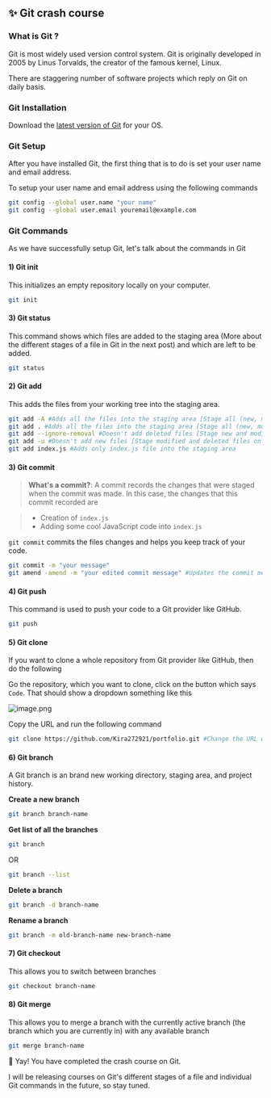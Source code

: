 ## ✨ Git crash course

### What is Git ? 

Git is most widely used version control system. Git is originally developed in 2005 by Linus Torvalds, the creator of the famous kernel, Linux.

There are staggering number of software projects which reply on Git on daily basis.

### Git Installation 

Download the  [latest version of Git](https://git-scm.com/downloads) for your OS.

### Git Setup

After you have installed Git, the first thing that is to do is set your user name and email address.

To setup your user name and email address using the following commands 

```bash 
git config --global user.name "your name"
git config --global user.email youremail@example.com
```
### Git Commands

As we have successfully setup Git, let's talk about the commands in Git

#### 1) Git init

This initializes an empty repository locally on your computer.

```bash 
git init
```

#### 3) Git status 

This command shows which files are added to the staging area (More about the different stages of a file in Git in the next post) and which are left to be added. 

```bash
git status
```

#### 2) Git add 

This adds the files from your working tree into the staging area.

```bash
git add -A #Adds all the files into the staging area [Stage all (new, modified, deleted) files] 
git add . #Adds all the files into the staging area [Stage all (new, modified, deleted) files]
git add --ignore-removal #Doesn't add deleted files [Stage new and modified files only]
git add -u #Doesn't add new files [Stage modified and deleted files only]
git add index.js #Adds only index.js file into the staging area
```

#### 3) Git commit 

> **What's a commit?**:
A commit records the changes that were staged when the commit was made. In this case, the changes that this commit recorded are

> - Creation of `index.js`
> - Adding some cool JavaScript code into `index.js`

`git commit` commits the files changes and helps you keep track of your code. 

```bash 
git commit -m "your message" 
git amend -amend -m "your edited commit message" #Updates the commit message"
```

#### 4) Git push 

This command is used to push your code to a Git provider like GitHub.

```bash 
git push 
```

#### 5) Git clone 

If you want to clone a whole repository from Git provider like GitHub, then do the following

Go the repository, which you want to clone, click on the button which says `Code`. That should show a dropdown something like this


![image.png](https://cdn.hashnode.com/res/hashnode/image/upload/v1638443558987/fBPGJrt8w.png)

Copy the URL and run the following command 

```bash 
git clone https://github.com/Kira272921/portfolio.git #Change the URL with the one which you have copied
```

#### 6) Git branch

A Git branch is an brand new working directory, staging area, and project history.

**Create a new branch**

```bash
git branch branch-name
```

**Get list of all the branches**

```bash 
git branch
```

OR

```bash 
git branch --list
```

**Delete a branch**

```bash 
git branch -d branch-name
```

**Rename a branch**

```bash 
git branch -m old-branch-name new-branch-name
```

#### 7) Git checkout

This allows you to switch between branches

```bash
git checkout branch-name
```

#### 8) Git merge

This allows you to merge a branch with the currently active branch (the branch which you are currently in) with any available branch

```bash
git merge branch-name
``` 

🎉 Yay! You have completed the crash course on Git.

I will be releasing courses on Git's different stages of a file and individual Git commands in the future, so stay tuned.
